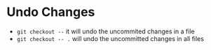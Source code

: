 # Undo Changes

- `git checkout --` it will undo the uncommited changes in a file
- `git checkout -- .` will undo the uncommitted changes in all files